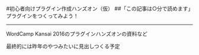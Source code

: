 #初心者向けプラグイン作成ハンズオン（仮）
##「この記事は○分で読めます」プラグインをつくってみよう！
***

WordCamp Kansai 2016のプラグインハンズオンの資料など

最終的には昨年のやつみたいに見出しつくる予定